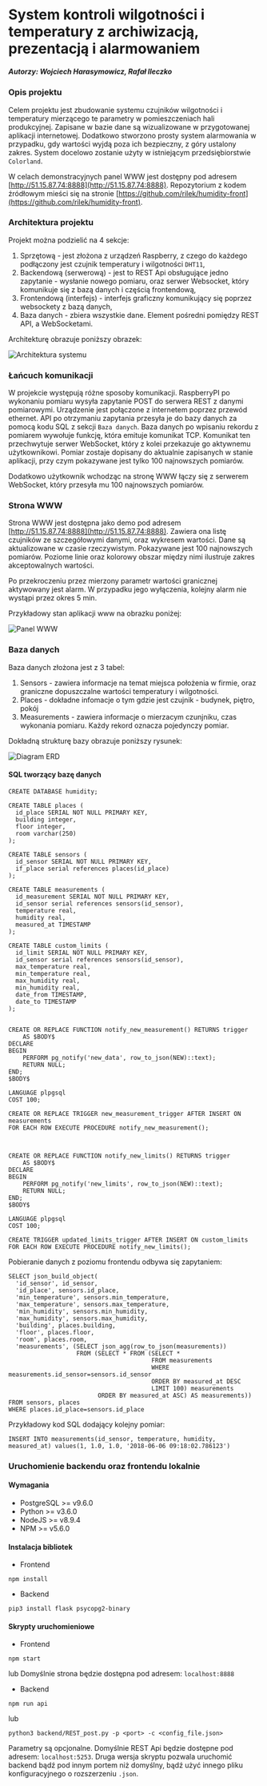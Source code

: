 # System kontroli wilgotności i temperatury z archiwizacją, prezentacją i alarmowaniem
##### Autorzy: Wojciech Harasymowicz, Rafał Ileczko

### Opis projektu
Celem projektu jest zbudowanie systemu czujników wilgotności i temperatury mierzącego te parametry w pomieszczeniach hali produkcyjnej. Zapisane w bazie dane są wizualizowane w przygotowanej aplikacji internetowej. Dodatkowo stworzono prosty system alarmowania w przypadku, gdy wartości wyjdą poza ich bezpieczny, z góry ustalony zakres. System docelowo zostanie użyty w istniejącym przedsiębiorstwie `Colorland`.

W celach demonstracyjnych panel WWW jest dostępny pod adresem [http://51.15.87.74:8888](http://51.15.87.74:8888).
Repozytorium z kodem źródłowym mieści się na stronie [https://github.com/rilek/humidity-front](https://github.com/rilek/humidity-front).

### Architektura projektu
Projekt można podzielić na 4 sekcje:
1. Sprzętową - jest złożona z urządzeń Raspberry, z czego do każdego podłączony jest czujnik temperatury i wilgotności `DHT11`,
2. Backendową (serwerową) - jest to REST Api obsługujące jedno zapytanie - wysłanie nowego pomiaru, oraz serwer Websocket, który komunikuje się z bazą danych i częścią frontendową,
3. Frontendową (interfejs) - interfejs graficzny komunikujący się poprzez websockety z bazą danych,
4. Baza danych - zbiera wszystkie dane. Element pośredni pomiędzy REST API, a WebSocketami.

Architekturę obrazuje poniższy obrazek:

![Architektura systemu](./docs/humidity_arch.png "Architektura")


### Łańcuch komunikacji
W projekcie występują różne sposoby komunikacji.
RaspberryPI po wykonaniu pomiaru wysyła zapytanie POST do serwera REST z danymi pomiarowymi. Urządzenie jest połączone z internetem poprzez przewód ethernet. API po otrzymaniu zapytania przesyła je do bazy danych za pomocą kodu SQL z sekcji `Baza danych`. Baza danych po wpisaniu rekordu z pomiarem wywołuje funkcję, która emituje komunikat TCP. Komunikat ten przechwytuje serwer WebSocket, który z kolei przekazuje go aktywnemu użytkownikowi. Pomiar zostaje dopisany do aktualnie zapisanych w stanie aplikacji, przy czym pokazywane jest tylko 100 najnowszych pomiarów.

Dodatkowo użytkownik wchodząc na stronę WWW łączy się z serwerem WebSocket, który przesyła mu 100 najnowszych pomiarów.

### Strona WWW
Strona WWW jest dostępna jako demo pod adresem [http://51.15.87.74:8888](http://51.15.87.74:8888). Zawiera ona listę czujników ze szczegółowymi danymi, oraz wykresem wartości. Dane są aktualizowane w czasie rzeczywistym. Pokazywane jest 100 najnowszych pomiarów. Poziome linie oraz kolorowy obszar między nimi ilustruje zakres akceptowalnych wartości.

Po przekroczeniu przez mierzony parametr wartości granicznej aktywowany jest alarm. W przypadku jego wyłączenia, kolejny alarm nie wystąpi przez okres 5 min.

Przykładowy stan aplikacji www na obrazku poniżej:

![Panel WWW](./docs/humidity_www.png "WWW")

### Baza danych
Baza danych złożona jest z 3 tabel:
1. Sensors - zawiera informacje na temat miejsca położenia w firmie, oraz graniczne dopuszczalne wartości temperatury i wilgotności.
2. Places - dokładne infomacje o tym gdzie jest czujnik - budynek, piętro, pokój
3. Measurements - zawiera informacje o mierzacym czunjniku, czas wykonania pomiaru. Każdy rekord oznacza pojedynczy pomiar.

Dokładną strukturę bazy obrazuje poniższy rysunek:

![Diagram ERD](./docs/humidity_erd.png "ERD")

#### SQL tworzący bazę danych
```
CREATE DATABASE humidity;

CREATE TABLE places (
  id_place SERIAL NOT NULL PRIMARY KEY,
  building integer,
  floor integer,
  room varchar(250)
);

CREATE TABLE sensors (
  id_sensor SERIAL NOT NULL PRIMARY KEY,
  if_place serial references places(id_place)
);

CREATE TABLE measurements (
  id_measurement SERIAL NOT NULL PRIMARY KEY,
  id_sensor serial references sensors(id_sensor),
  temperature real,
  humidity real,
  measured_at TIMESTAMP
);

CREATE TABLE custom_limits (
  id_limit SERIAL NOT NULL PRIMARY KEY,
  id_sensor serial references sensors(id_sensor),
  max_temperature real,
  min_temperature real,
  max_humidity real,
  min_humidity real,
  date_from TIMESTAMP,
  date_to TIMESTAMP
);


CREATE OR REPLACE FUNCTION notify_new_measurement() RETURNS trigger
    AS $BODY$
DECLARE
BEGIN
    PERFORM pg_notify('new_data', row_to_json(NEW)::text);
    RETURN NULL;
END;
$BODY$

LANGUAGE plpgsql
COST 100;

CREATE OR REPLACE TRIGGER new_measurement_trigger AFTER INSERT ON measurements
FOR EACH ROW EXECUTE PROCEDURE notify_new_measurement();



CREATE OR REPLACE FUNCTION notify_new_limits() RETURNS trigger
    AS $BODY$
DECLARE
BEGIN
    PERFORM pg_notify('new_limits', row_to_json(NEW)::text);
    RETURN NULL;
END;
$BODY$

LANGUAGE plpgsql
COST 100;

CREATE TRIGGER updated_limits_trigger AFTER INSERT ON custom_limits
FOR EACH ROW EXECUTE PROCEDURE notify_new_limits();
```


Pobieranie danych z poziomu frontendu odbywa się zapytaniem:
```
SELECT json_build_object(
  'id_sensor', id_sensor,
  'id_place', sensors.id_place,
  'min_temperature', sensors.min_temperature,
  'max_temperature', sensors.max_temperature,
  'min_humidity', sensors.min_humidity,
  'max_humidity', sensors.max_humidity,
  'building', places.building,
  'floor', places.floor,
  'room', places.room,
  'measurements', (SELECT json_agg(row_to_json(measurements))
                   FROM (SELECT * FROM (SELECT *
                                        FROM measurements
                                        WHERE measurements.id_sensor=sensors.id_sensor
                                        ORDER BY measured_at DESC
                                        LIMIT 100) measurements
                         ORDER BY measured_at ASC) AS measurements))
FROM sensors, places
WHERE places.id_place=sensors.id_place
```


Przykładowy kod SQL dodający kolejny pomiar:
```
INSERT INTO measurements(id_sensor, temperature, humidity, measured_at) values(1, 1.0, 1.0, '2018-06-06 09:18:02.786123')
```

### Uruchomienie backendu oraz frontendu lokalnie
#### Wymagania
* PostgreSQL >= v9.6.0
* Python >= v3.6.0
* NodeJS >= v8.9.4
* NPM >= v5.6.0

#### Instalacja bibliotek
* Frontend
```
npm install
```
* Backend
```
pip3 install flask psycopg2-binary
```

#### Skrypty uruchomieniowe
* Frontend
```
npm start
```
lub
Domyślnie strona będzie dostępna pod adresem: `localhost:8888`

* Backend
```
npm run api
```
lub
```
python3 backend/REST_post.py -p <port> -c <config_file.json>
```
Parametry są opcjonalne. Domyślnie REST Api będzie dostępne pod adresem: `localhost:5253`.
Druga wersja skryptu pozwala uruchomić backend bądź pod innym portem niż domyślny, bądź użyć innego pliku konfiguracyjnego o rozszerzeniu `.json`.